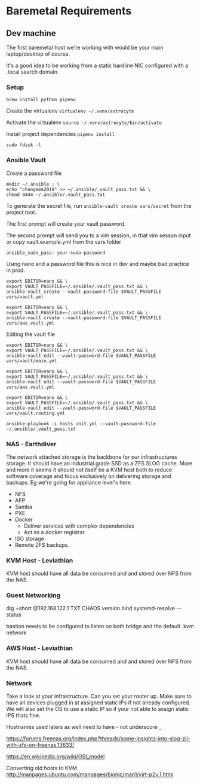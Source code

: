 # Baremetal Requirements


## Dev machine
The first baremetal host we're working with would be your main laptop/desktop of course.

It's a good idea to be working from a static hardline NIC configured with a .local search domain.

### Setup
`brew install python pipenv`

Create the virtualenv
`virtualenv ~/.venv/astrocyte`

Activate the virtualenv
`source ~/.venv/astrocyte/bin/activate`

Install project dependencies
`pipenv install`


`sudo fdisk -l`

### Ansible Vault

Create a password file
```
mkdir ~/.ansible ; \
echo "changeme2018" >> ~/.ansible/.vault_pass.txt && \
chmod 0444 ~/.ansible/.vault_pass.txt
```
To generate the secret file, run `ansible-vault create vars/secret` from the project root.

The first prompt will create your vault password.

The second prompt will send you to a vim session, in that vim sesson input or copy vault.example.yml from the vars folder

```
ansible_sudo_pass: your-sudo-password
```

Using nano and a password file this is nice in dev and maybe bad practice in prod.
```
export EDITOR=nano && \
export VAULT_PASSFILE=~/.ansible/.vault_pass.txt && \
ansible-vault create --vault-password-file $VAULT_PASSFILE vars/vault.yml
```

```
export EDITOR=nano && \
export VAULT_PASSFILE=~/.ansible/.vault_pass.txt && \
ansible-vault create --vault-password-file $VAULT_PASSFILE vars/aws.vault.yml
```

Editing the vault file
```
export EDITOR=nano && \
export VAULT_PASSFILE=~/.ansible/.vault_pass.txt && \
ansible-vault edit --vault-password-file $VAULT_PASSFILE vars/vault/main.yml

export EDITOR=nano && \
export VAULT_PASSFILE=~/.ansible/.vault_pass.txt && \
ansible-vault edit --vault-password-file $VAULT_PASSFILE vars/aws.vault.yml

export EDITOR=nano && \
export VAULT_PASSFILE=~/.ansible/.vault_pass.txt && \
ansible-vault edit --vault-password-file $VAULT_PASSFILE vars/vault.routing.yml
```

```
ansible-playbook -i hosts init.yml --vault-password-file ~/.ansible/.vault_pass.txt
```

### NAS - Earthdiver
The network attached storage is the backbone for our infrastructures storage. It should have an industrial grade SSD as a ZFS SLOG cache. 
More and more it seems it should not itself be a KVM host both to reduce software coverage and focus exclusively on delivering storage and backups.
Eg we're going for appliance level's here.
 
* NFS
* AFP
* Samba
* PXE
* Docker
  * Deliver services with complex dependencies
  * Act as a docker registrar
* ISO storage
* Remote ZFS backups.

### KVM Host - Leviathian
KVM host should have all data be consumed and and stored over NFS from the NAS.

### Guest Networking

dig +short @192.168.122.1 TXT CHAOS version.bind
systemd-resolve --status

bastion needs to be configured to listen on both bridge and the default .kvm network

### AWS Host - Leviathian
KVM host should have all data be consumed and and stored over NFS from the NAS.

### Network
Take a look at your infrastructure. Can you set your router up. Make sure to have all devices plugged in at assigned static IPs if not already configured.
We will also set the OS to use a static IP so if your not able to assign static IPS thats fine.



Hostnames used laters as well need to have - not underscore _


https://forums.freenas.org/index.php?threads/some-insights-into-slog-zil-with-zfs-on-freenas.13633/


https://en.wikipedia.org/wiki/OSI_model

Converting old hosts to KVM
http://manpages.ubuntu.com/manpages/bionic/man1/virt-p2v.1.html